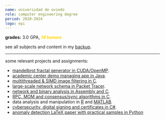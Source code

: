 ```yaml
---
name: universidad de oviedo
role: computer engineering degree
period: 2020-2024
logo: epi
---
```


**grades:** 3.0 GPA, <b style="color: gold;"><i>14 honors</i></b>

see all subjects and content in my [backup](https://mier.info/backup).

---

some relevant projects and assignments:
- [mandelbrot fractal generator in CUDA/OpenMP](https://github.com/miermontoto/mandelbrot).
- [academic center demo managing app in Java](https://github.com/miermontoto/SI2022-PL41).
- [multithreaded & SIMD image filtering in C](https://github.com/miermontoto/TeamworkImages).
- [large-scale network schema in Packet Tracer](https://github.com/miermontoto/IngRedes/tree/main/PL/escenario).
- [network and binary analysis in Assembly and C](https://github.com/miermontoto/HackingForce).
- [RPC, MOM and consensus/sync algorithms in C](https://github.com/miermontoto/Distribuidos/tree/main/PL/entregas/entrega1).
- data analysis and manipulation in [R](https://github.com/miermontoto/Estadistica/tree/main/PL) and [MATLAB](https://github.com/miermontoto/Computacion/tree/main/PL).
- [cybersecurity, digital signing and certificates in C#](https://github.com/miermontoto/Seguridad/tree/master/PL).
- [anomaly detection LaTeX paper with practical samples in Python](https://github.com/miermontoto/neg-teo-ii)
